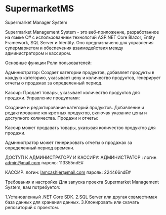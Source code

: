 # SupermarketMS
Supermarket Manager System

Supermarket Management System - это веб-приложение, разработанное на языке C# с использованием
технологий ASP.NET Core Blazor, 
Entity Framework, SQL Server и Identity. Оно предназначено для управления супермаркетом и обеспечения 
взаимодействия между администратором и кассиром.

Основные функции
Роли пользователей:

Администратор: Создает категории продуктов, добавляет продукты в каждую категорию,
указывает цену и количество продуктов, генерирует отчеты о продажах за определенный период.

Кассир: Продает товары, указывает количество продуктов для продажи.
Управление продуктами:

Создание и редактирование категорий продуктов.
Добавление и редактирование конкретных продуктов, включая указание цены и доступного количества.
Продажи и отчеты:

Кассир может продавать товары, указывая количество продуктов для продажи.

Администратор может генерировать отчеты о продажах за определенный период времени.

ДОСТУП К АДМИНИСТРАТОРУ И КАССИРУ:
АДМИНИСТРАТОР : логин: admin@mail.com   пароль: 113355ndE#

КАССИР: логин: Iamcashier@mail.com  пароль: 224466ndE#


Требования и настройка
Для запуска проекта Supermarket Management System, вам потребуется:

1.Установленный .NET Core SDK.
2.SQL Server или другая совместимая база данных для хранения данных.
3.Клонировать или скачать репозиторий с проектом.


